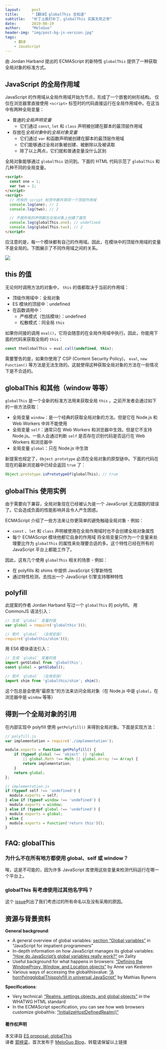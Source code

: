 ```yaml
---
layout:     post
title:      "【翻译】globalThis 全知道"
subtitle:   "补丁上面打补丁，globalThis 实属无奈之举"
date:       2019-08-19
author:     "MeloGuo"
header-img: "img/post-bg-js-version.jpg"
tags:
    - 翻译
    - JavaScript
---
```


由 Jordan Harband 提出的 ECMAScript 的新特性 `globalThis` 提供了一种获取全局对象的标准方式。

## JavaScript 的全局作用域
JavaScript 的作用域从全局作用域开始为节点，形成了一个嵌套的树形结构。 仅仅在浏览器里直接使用 `<script>` 标签时的代码直接运行在全局作用域中。在这当中有两种全局变量：
* 普通的*全局声明变量*
	* 它们通过 `const`, `let` 和 `class` 声明被创建在脚本的最顶层作用域
* 存放在*全局对象*中的*全局对象变量*
	* 它们通过 `var` 和函数声明被创建在脚本的最顶层作用域
	* 它们能够通过全局对象被创建、被删除以及被读取
	* 除了以上两点，它们就和普通变量没什么区别

全局对象能够通过 `globalThis` 访问到。下面的 HTML 代码示范了 `globalThis` 和几种不同的全局变量。

```html
<script>
  const one = 1;
  var two = 2;
</script>  
<script>
  // 所有的 script 标签中都共享同一个顶层作用域
  console.log(one); // 1
  console.log(two); // 2

  // 不是所有的声明都在全局对象上创建了属性
  console.log(globalThis.one); // undefined
  console.log(globalThis.two); // 2
</script>
```

应注意的是，每一个模块都有自己的作用域。因此，在模块中的顶层作用域的变量不是全局的。下图展示了不同作用域之间的关系。

![](https://ws1.sinaimg.cn/large/0070gOERly1g64nq6lp38j30kt0btwfd.jpg)

## this 的值
无论何时调用方法的对象中， `this` 的值都取决于当前的作用域：
* 顶级作用域中：全局对象
* ES 模块的顶层中：undefined
* 在函数调用中：
	* 严格模式（包括模块）：undefined
	* 松散模式：同全局 `this`

如果你间接的调用 `eval()`，它将会随意的在全局作用域中执行。因此，你能用下面的代码来获取全局的 `this`：
```javascript
const theGlobalThis = eval.call(undefined, this);
```
需要警告的是，如果你使用了 CSP (Content Security Policy)， `eval`, `new Function()` 等方法是无法生效的。这就使得这种获取全局对象的方法在一些情况下是不合适的。

## globalThis 和其他（window 等等）
`globalThis` 是一个全新的标准方法用来获取全局 `this` 。之前开发者会通过如下的一些方法获取：
* 全局变量 `window`：是一个经典的获取全局对象的方法。但是它在 Node.js 和 Web Workers 中并不能使用
* 全局变量 `self`：通常只在 Web Workers 和浏览器中生效。但是它不支持 Node.js。一些人会通过判断 `self` 是否存在识别代码是否运行在 Web Workers 和浏览器中
* 全局变量 `global`：只在 Node.js 中生效

新提案也规定了，`Object.prototype` 必须在全局对象的原型链中。下面的代码在现在的最新浏览器中已经会返回 `true` 了：
```javascript
Object.prototype.isPrototypeOf(globalThis); // true
```

## globalThis 使用实例
由于需要向下兼容，全局对象现在已经被认为是一个 JavaScript 无法摆脱的错误了。它会造成负面的性能影响并且令人产生困惑。

ECMAScript 介绍了一些方法来让你更简单的避免触碰全局对象 - 例如：
* `const` 、`let` 和 `class` 声明被使用在全局作用域时也不会创建全局对象属性
* 每个 ECMAScript 模块他都它自身的作用域
将全局变量只作为一个变量来处理要比作为 `globalThis` 的属性来处理要合适的多。这个特性已经在所有的 JavaScript 平台上都能工作了。

因此，这有几个使用 `globalThis` 相关的场景 - 例如：
* 在 polyfills 和 shims 中提供 JavaScript 引擎新特性
* 通过特性检测，去找出一个 JavaScript 引擎支持哪种特性

## polyfill
此提案的作者 Jordan Harband 写过一个 `globalThis` 的 polyfill。
用 CommonJS 语法引入：
```javascript
// 生成 `global` 变量的值
var global = require('globalthis')();

// 垫片 `global` （全局安装）
require('globalthis/shim')();
```
用 ES6 模块语法引入：
```javascript
// 生成 `global` 变量的值
import getGlobal from 'globalthis';
const global = getGlobal();

// 垫片 `global` （全局安装）
import shim from 'globalthis/shim'; shim();
```
这个包总是会使用“最原生”的方法来访问全局对象（在 Node.js 中是 `global`，在浏览器中是 `window` 等等）

## 得到一个全局对象的引用
在内部实现中 polyfill 使用 `getPolyfill()` 来得到全局对象。下面是实现方法：
```javascript
// polyfill.js
var implementation = require('./implementation');

module.exports = function getPolyfill() {
    if (typeof global !== 'object' || !global
        || global.Math !== Math || global.Array !== Array) {
        return implementation;
    }
    return global;
};
```

```javascript
// implementation.js
if (typeof self !== 'undefined') {
  module.exports = self;
} else if (typeof window !== 'undefined') {
  module.exports = window;
} else if (typeof global !== 'undefined') {
  module.exports = global;
} else {
  module.exports = Function('return this')();
}
```

## FAQ: globalThis
### 为什么不在所有地方都使用 global、self 或 window？
唉，这是不可能的，因为许多 JavaScript 库使用这些变量来检测代码运行在哪一个平台上。

### globalThis 有考虑使用过其他名字吗？
这个 [issue](https://github.com/tc39/proposal-global/issues/32)列出了我们考虑过的所有命名以及没有采用的原因。

## 资源与背景资料
**General background**:
* A general overview of global variables: [section “Global variables”](https://exploringjs.com/impatient-js/ch_variables-assignment.html#global-variables) in “JavaScript for impatient programmers”
* In-depth information on how JavaScript manages its global variables: [“How do JavaScript’s global variables really work?”](https://2ality.com/2019/07/global-scope.html) on 2ality
* Useful background for what happens in browsers: [“Defining the WindowProxy, Window, and Location objects”](https://blog.whatwg.org/windowproxy-window-and-location) by Anne van Kesteren
* Various ways of accessing the globalthisvalue: [“A horrifyingglobalThispolyfill in universal JavaScript”](https://mathiasbynens.be/notes/globalthis) by Mathias Bynens

**Specifications**:
* Very technical: [“Realms, settings objects, and global objects”](https://html.spec.whatwg.org/multipage/webappapis.html#realms-settings-objects-global-objects) in the WHATWG HTML standard
* In the ECMAScript specification, you can see how web browsers customize globalthis: [“InitializeHostDefinedRealm()”](https://tc39.es/ecma262/#sec-initializehostdefinedrealm) 

#### 著作权声明

本文译自 [ES proposal: globalThis](https://2ality.com/2019/08/global-this.html)   
译者 [郭梓梁](https://www.zhihu.com/people/mluka/activities)，首次发布于 [MeloGuo Blog](http://meloguo.com)，转载请保留以上链接
